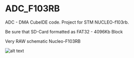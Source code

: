 # ADC_F103RB
ADC - DMA CubeIDE code. Project for STM NUCLEO-f103rb.

Be sure that SD-Card formatted as FAT32 - 4096Kb Block

Very RAW schematic Nucleo-F103RB

![alt text](https://i.imgur.com/M9kLmZO.png)
